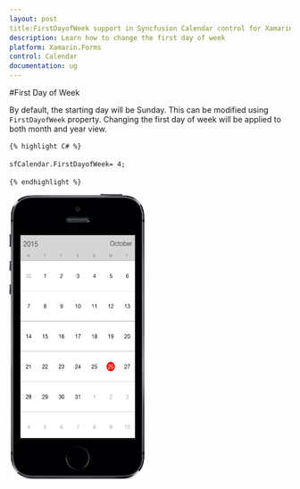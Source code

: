 ```yaml
---
layout: post
title:FirstDayofWeek support in Syncfusion Calendar control for Xamarin.Forms
description: Learn how to change the first day of week
platform: Xamarin.Forms
control: Calendar
documentation: ug
---
```

#First Day of Week

By default, the starting day will be Sunday. This can be modified using `FirstDayofWeek` property. Changing the first day of week will be applied to both month and year view.

    {% highlight C# %}
	
	sfCalendar.FirstDayofWeek= 4;
	
	{% endhighlight %}
	
![](images/Firstdayofweek.png)